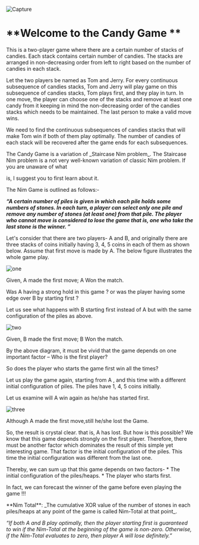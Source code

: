 ![Capture](https://user-images.githubusercontent.com/80656121/114134914-21372080-9926-11eb-8b69-21d155a530d9.PNG)

# ****Welcome to the Candy Game** **
This is a two-player game where there are a certain number of stacks of candies. Each stack contains certain number of candies. The stacks are arranged in non-decreasing order from left to right based on the number of candies in each stack. <p>Let the two players be named as Tom and Jerry. For every continuous subsequence of candies stacks, Tom and Jerry will play game on this subsequence of candies stacks, Tom plays first, and they play in turn. In one move, the player can choose one of the stacks and remove at least one candy from it keeping in mind the non-decreasing order of the candies stacks which needs to be maintained. The last person to make a valid move wins.
<p>We need to find the continuous subsequences of candies stacks that will make Tom win if both of them play optimally. The number of candies of each stack will be recovered after the game ends for each subsequences.

<p>The Candy Game is a variation of _Staircase Nim problem_. The Staircase Nim problem is a not very well-known variation of classic Nim problem. If you are unaware of what 

is, I suggest you to first learn about it.

<p>The Nim Game is outlined as follows:-

_****“A certain number of piles is given in which each pile holds some numbers of stones. In each turn, a player can select only one pile and remove any number of stones (at least one) from that pile. The player who cannot move is considered to lose the game that is, one who take the last stone is the winner. ”****_

Let's consider that there are two players- A and B, and originally there are three stacks of coins initially having 3, 4, 5 coins in each of them as shown below. Assume that first move is made by A. The below figure illustrates the whole game play.


![one](https://user-images.githubusercontent.com/80656121/114065160-fada9c00-98b7-11eb-89a1-457d011f8fe3.PNG)
<p>Given,  A made the first move; A Won the match.

<p>Was A having a strong hold in this game ? or  was the player having some edge over B by starting first ?

<p>Let us see what happens with B starting first instead of  A but with the same configuration of the piles as above.

![two](https://user-images.githubusercontent.com/80656121/114065261-16de3d80-98b8-11eb-8498-bb29a9018db7.PNG)
<p>Given,  B made the first move; B Won the match.

<p>By the above diagram, it must be vivid that the game depends on one important factor – Who is the first player?

<p>So does the player who starts the game first  win all the times?
<p>Let us play the game again, starting from A , and this time with a different initial configuration of piles. The piles have 1, 4, 5 coins initially.

<p>Let us examine will A win again as he/she has started first.

![three](https://user-images.githubusercontent.com/80656121/114065299-22c9ff80-98b8-11eb-8f30-42b7035bf674.PNG)
<p>Although A made the first move,still he/she lost the Game.

<p>So, the result is crystal clear. that is, A has lost. But how is this possible? We know that this game depends strongly on the first player. Therefore, there must be another factor which dominates the result of this simple yet interesting game. That factor is the initial configuration of the piles. This time the initial configuration was different from the last one.


<p>Thereby, we can sum up that this game depends on two factors-
* The initial configuration of the piles/heaps.
* The player who starts first.
   

<p>In fact, we can forecast the winner of the game before even playing the game !!!

<p>**Nim Total**: _The cumulative XOR value of the number of stones in each piles/heaps at any point of the game is called Nim-Total at that point_.

_“If both A and B play optimally, then the player starting first is guaranteed to win if the Nim-Total at the beginning of the game is non-zero. Otherwise, if the Nim-Total evaluates to zero, then player A will lose definitely.”_
